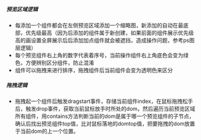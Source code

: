 ##### 预览区域逻辑
+ 每添加一个组件都会在左侧预览区域添加一个缩略图，新添加的自动在最底部，优先级最高（因为后添加的组件属于新创建，如果前面的组件展示优先级高的画设置全屏展示后后添加加点组件就会被遮挡，造成操作问题，参考ps图层逻辑）
+ 每个预览组件右上角的数字代表着序号，当前操作组件右上角底色会变为绿色，方便辨别区分组件，防止混淆
+ 组件可以拖拽来进行排序，拖拽组件后当前组件会变为透明色来区分

##### 拖拽逻辑
+ 拖拽起一个组件后触发dragstart事件，存储当前组件index，在鼠标拖拽松手后，触发drop事件，获取当前鼠标放手时所处的dom，然后遍历当前预览区域所有组件，用contains方法判断当前的dom是属于哪一个预览组件的子节点，确认后找出预览组件top值，比对鼠标落地的domtop值，把要拖拽的dom放置于当前dom的上一个位置。